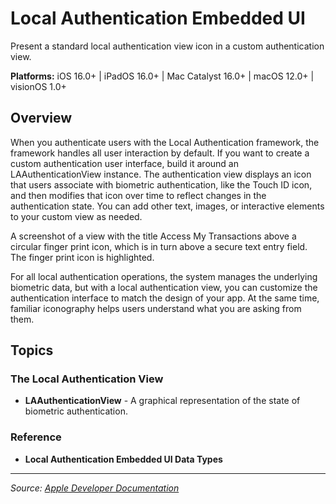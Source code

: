 # Local Authentication Embedded UI

Present a standard local authentication view icon in a custom authentication view.

**Platforms:** iOS 16.0+ | iPadOS 16.0+ | Mac Catalyst 16.0+ | macOS 12.0+ | visionOS 1.0+

## Overview
When you authenticate users with the Local Authentication framework, the framework handles all user interaction by default. If you want to create a custom authentication user interface, build it around an LAAuthenticationView instance. The authentication view displays an icon that users associate with biometric authentication, like the Touch ID icon, and then modifies that icon over time to reflect changes in the authentication state. You can add other text, images, or interactive elements to your custom view as needed.

A screenshot of a view with the title Access My Transactions above a circular finger print icon, which is in turn above a secure text entry field. The finger print icon is highlighted.

For all local authentication operations, the system manages the underlying biometric data, but with a local authentication view, you can customize the authentication interface to match the design of your app. At the same time, familiar iconography helps users understand what you are asking from them.

## Topics

### The Local Authentication View
- **LAAuthenticationView** - A graphical representation of the state of biometric authentication.

### Reference
- **Local Authentication Embedded UI Data Types**

---

*Source: [Apple Developer Documentation](https://developer.apple.com/documentation/LocalAuthenticationEmbeddedUI)*
